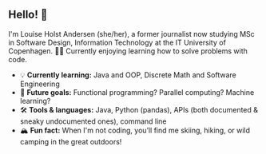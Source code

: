 <!--
**louholand/louholand** is a ✨ _special_ ✨ repository because its `README.md` (this file) appears on your GitHub profile.

Here are some ideas to get you started:

- 🔭 I’m currently working on ...
- 🌱 I’m currently learning ...
- 👯 I’m looking to collaborate on ...
- 🤔 I’m looking for help with ...
- 💬 Ask me about ...
- 📫 How to reach me: ...
- 😄 Pronouns: ...
- ⚡ Fun fact: ...
-->

## Hello! 👋

I'm Louise Holst Andersen (she/her), a former journalist now studying MSc in Software Design, Information Technology at the IT University of Copenhagen. 🧑‍💻 Currently enjoying learning how to solve problems with code.

- 💡 **Currently learning:** Java and OOP, Discrete Math and Software Engineering 
- 🌱 **Future goals:** Functional programming? Parallel computing? Machine learning? 
- 🛠️ **Tools & languages:** Java, Python (pandas), APIs (both documented & sneaky undocumented ones), command line
- 🏔️ **Fun fact:** When I'm not coding, you’ll find me skiing, hiking, or wild camping in the great outdoors!  

